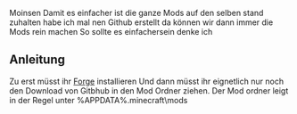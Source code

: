 Moinsen
Damit es einfacher ist die ganze Mods auf den selben stand zuhalten habe ich mal nen Github erstellt da können wir dann immer die Mods rein machen
So sollte es einfachersein denke ich

## Anleitung
Zu erst müsst ihr [Forge](https://files.minecraftforge.net/net/minecraftforge/forge/index_1.20.1.html) installieren 
Und dann müsst ihr eignetlich nur noch den Download von Gitbhub in den Mod Ordner ziehen. 
Der Mod ordner leigt in der Regel unter %APPDATA%\.minecraft\mods
